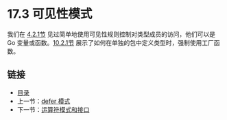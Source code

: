 # 17.3 可见性模式

我们在 [4.2.1节](../04/04.2.md) 见过简单地使用可见性规则控制对类型成员的访问，他们可以是 Go 变量或函数。[10.2.1节](../10/10.2.md) 展示了如何在单独的包中定义类型时，强制使用工厂函数。

## 链接

- [目录](../directory.md)
- 上一节：[defer 模式](17.2.md)
- 下一节：[运算符模式和接口](17.4.md)
